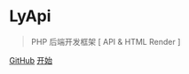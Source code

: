 # LyApi

> PHP 后端开发框架 [ API & HTML Render ]

[GitHub](https://github.com/lolly-studio/lyapi)
[开始](#前言)